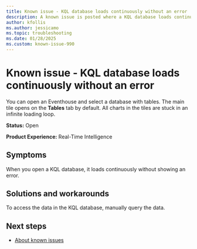 ```yaml
---
title: Known issue - KQL database loads continuously without an error
description: A known issue is posted where a KQL database loads continuously without an error.
author: kfollis
ms.author: jessicamo
ms.topic: troubleshooting  
ms.date: 01/28/2025
ms.custom: known-issue-990
---
```


# Known issue - KQL database loads continuously without an error

You can open an Eventhouse and select a database with tables. The main tile opens on the **Tables** tab by default. All charts in the tiles are stuck in an infinite loading loop.

**Status:** Open

**Product Experience:** Real-Time Intelligence

## Symptoms

When you open a KQL database, it loads continuously without showing an error.

## Solutions and workarounds

To access the data in the KQL database, manually query the data.

## Next steps

- [About known issues](https://support.fabric.microsoft.com/known-issues)
